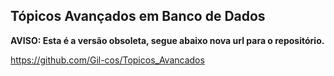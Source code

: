 ## Tópicos Avançados em Banco de Dados

**AVISO: Esta é a versão obsoleta, segue abaixo nova url para o repositório.**

https://github.com/Gil-cos/Topicos_Avancados
